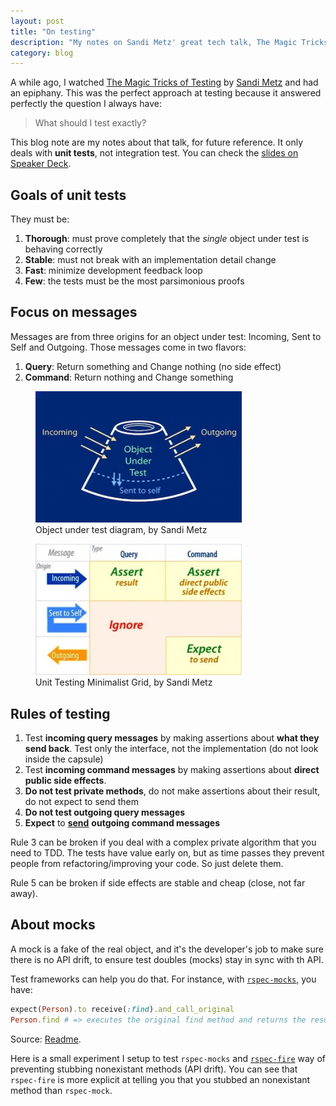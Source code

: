 ```yaml
---
layout: post
title: "On testing"
description: "My notes on Sandi Metz' great tech talk, The Magic Tricks of Testing"
category: blog
---
```


A while ago, I watched [The Magic Tricks of Testing](https://www.youtube.com/watch?v=URSWYvyc42M)
by [Sandi Metz](https://twitter.com/sandimetz) and had an epiphany. This was the perfect
approach at testing because it answered perfectly the question I always have:

> What should I test exactly?

This blog note are my notes about that talk, for future reference. It only deals
with **unit tests**, not integration test.
You can check the [slides on Speaker Deck](https://speakerdeck.com/skmetz/magic-tricks-of-testing-railsconf).

## Goals of unit tests

They must be:

1. **<span title="(minutieux, rigoureux)">Thorough</span>**: must prove completely that
the *single* object under test is behaving correctly
2. **Stable**: must not break with an implementation detail change
3. **Fast**: minimize development feedback loop
4. **Few**: the tests must be the most parsimonious proofs

## Focus on messages

Messages are from three origins for an object under test: Incoming, Sent to Self and Outgoing.
Those messages come in two flavors:

1. **Query**: Return something and Change nothing (no side effect)
2. **Command**: Return nothing and Change something

<div class="spacer without-border">

</div>

<div>
  <figure class="center pull-left">
    <img src="/images/posts/object_under_test.jpg" alt="Object under test Diagram" width="330">
    <figcaption>Object under test diagram, by Sandi Metz</figcaption>
  </figure>

  <figure class="center pull-right">
    <img src="/images/posts/unit_testing_minimalist_grid.jpg" alt="Unit testing minimalist grid"  width="330">
    <figcaption>Unit Testing Minimalist Grid, by Sandi Metz</figcaption>
  </figure>
</div>

<div class="clear">

</div>

<div class="spacer without-border">

</div>

## Rules of testing

1. Test **incoming query messages** by making assertions about **what they send back**.
Test only the interface, not the implementation (do not look inside the capsule)
2. Test **incoming command messages** by making assertions about **direct public side effects**.
3. **Do not test private methods**, do not make assertions about their result, do not
expect to send them
4. **Do not test outgoing query messages**
5. **Expect** to <span style="text-decoration:underline; font-weight: bold">send</span> **outgoing command messages**

Rule 3 can be broken if you deal with a complex private algorithm that you need to TDD. The tests
have value early on, but as time passes they prevent people from refactoring/improving your code.
So just delete them.

Rule 5 can be broken if side effects are stable and cheap (close, not far away).

## About mocks

A mock is a fake of the real object, and it's the developer's job to make sure there
is no API drift, to ensure test doubles (mocks) stay in sync with th API.

Test frameworks can help you do that. For instance, with [`rspec-mocks`](https://github.com/rspec/rspec-mocks), you have:

```ruby
expect(Person).to receive(:find).and_call_original
Person.find # => executes the original find method and returns the result
```

Source: [Readme](https://github.com/rspec/rspec-mocks#delegating-to-the-original-implementation).

Here is a small experiment I setup to test `rspec-mocks` and
[`rspec-fire`](https://github.com/xaviershay/rspec-fire) way of preventing
stubbing nonexistant methods (API drift). You can see that `rspec-fire` is more explicit
at telling you that you stubbed an nonexistant method than `rspec-mock`.

<script src="https://gist.github.com/ssaunier/6864350.js">
</script>
